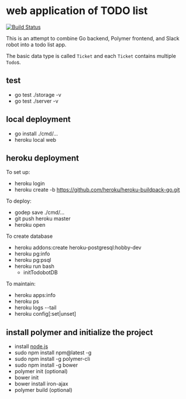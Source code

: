 # web application of TODO list

[![Build Status](https://travis-ci.org/nosarthur/todobot.svg?branch=master)](https://travis-ci.org/nosarthur/todobot)

This is an attempt to combine Go backend, Polymer frontend, and Slack robot into a todo list app.

The basic data type is called `Ticket` and each `Ticket` contains multiple `Todo`s.

## test

* go test ./storage -v
* go test ./server -v

## local deployment

* go install ./cmd/...
* heroku local web

## heroku deployment

To set up:

* heroku login
* heroku create -b https://github.com/heroku/heroku-buildpack-go.git

To deploy:

* godep save ./cmd/...
* git push heroku master
* heroku open

To create database

* heroku addons:create heroku-postgresql:hobby-dev
* heroku pg:info
* heroku pg:psql
* heroku run bash
    * initTodobotDB

To maintain:

* heroku apps:info
* heroku ps
* heroku logs --tail
* heroku config[:set|unset]

## install polymer and initialize the project

* install [node.js](https://nodejs.org/en/)
* sudo npm install npm@latest -g
* sudo npm install -g polymer-cli
* sudo npm install -g bower
* polymer init (optional)
* bower init
* bower install iron-ajax
* polymer build (optional)
